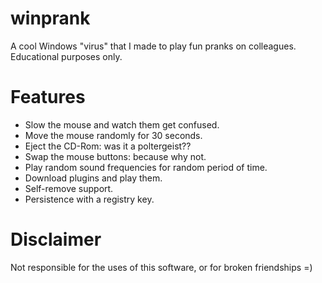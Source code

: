 # winprank

A cool Windows "virus" that I made to play fun pranks on colleagues. Educational purposes only.

# Features

* Slow the mouse and watch them get confused.
* Move the mouse randomly for 30 seconds.
* Eject the CD-Rom: was it a poltergeist??
* Swap the mouse buttons: because why not.
* Play random sound frequencies for random period of time.
* Download plugins and play them.
* Self-remove support.
* Persistence with a registry key.

# Disclaimer

Not responsible for the uses of this software, or for broken friendships =)
